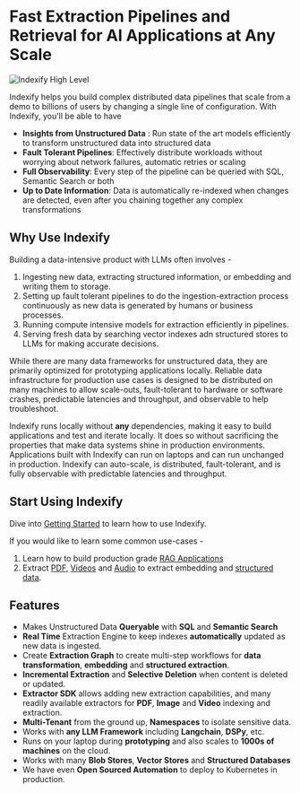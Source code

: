 # Fast Extraction Pipelines and Retrieval for AI Applications at Any Scale

![Indexify High Level](images/Indexify_KAT.gif)

Indexify helps you build complex distributed data pipelines that scale from a demo to billions of users by changing a single line of configuration. With Indexify, you'll be able to have

- **Insights from Unstructured Data** : Run state of the art models efficiently to transform unstructured data into structured data
- **Fault Tolerant Pipelines**: Effectively distribute workloads without worrying about network failures, automatic retries or scaling
- **Full Observability**: Every step of the pipeline can be queried with SQL, Semantic Search or both
- **Up to Date Information**: Data is automatically re-indexed when changes are detected, even after you chaining together any complex transformations

## Why Use Indexify

Building a data-intensive product with LLMs often involves -

1. Ingesting new data, extracting structured information, or embedding and writing them to storage.
2. Setting up fault tolerant pipelines to do the ingestion-extraction process continuously as new data is generated by humans or business processes.
3. Running compute intensive models for extraction efficiently in pipelines.
4. Serving fresh data by searching vector indexes adn structured stores to LLMs for making accurate decisions.

While there are many data frameworks for unstructured data, they are primarily optimized for prototyping applications locally. Reliable data infrastructure for production use cases is designed to be distributed on many machines to allow scale-outs, fault-tolerant to hardware or software crashes, predictable latencies and throughput, and observable to help troubleshoot.

Indexify runs locally without **any** dependencies, making it easy to build applications and test and iterate locally. It does so without sacrificing the properties that make data systems shine in production environments. Applications built with Indexify can run on laptops and can run unchanged in production. Indexify can auto-scale, is distributed, fault-tolerant, and is fully observable with predictable latencies and throughput.

## Start Using Indexify

Dive into [Getting Started](getting_started.md) to learn how to use Indexify.

If you would like to learn some common use-cases -

1. Learn how to build production grade [RAG Applications](usecases/rag.md)
2. Extract [PDF](usecases/pdf_extraction.md), [Videos](usecases/video_rag.md) and [Audio](usecases/audio_extraction.md) to extract embedding and [structured data](usecases/image_retrieval.md).

## Features

- Makes Unstructured Data **Queryable** with **SQL** and **Semantic Search**
- **Real Time** Extraction Engine to keep indexes **automatically** updated as new data is ingested.
- Create **Extraction Graph** to create multi-step workflows for **data transformation**, **embedding** and **structured extraction**.
- **Incremental Extraction** and **Selective Deletion** when content is deleted or updated.
- **Extractor SDK** allows adding new extraction capabilities, and many readily available extractors for **PDF**, **Image** and **Video** indexing and extraction.
- **Multi-Tenant** from the ground up, **Namespaces** to isolate sensitive data.
- Works with **any LLM Framework** including **Langchain**, **DSPy**, etc.
- Runs on your laptop during **prototyping** and also scales to **1000s of machines** on the cloud.
- Works with many **Blob Stores**, **Vector Stores** and **Structured Databases**
- We have even **Open Sourced Automation** to deploy to Kubernetes in production.
